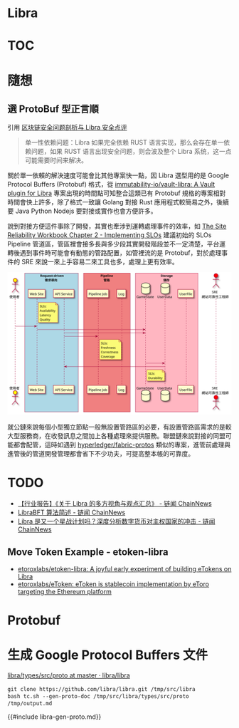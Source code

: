 # Libra

# TOC
<!-- toc -->

# 隨想

## 選 ProtoBuf 型正言順

引用 [区块链安全问题剖析与 Libra 安全点评](https://learnblockchain.cn/2019/08/08/libra-secrity/)

> 单一性依赖问题：Libra 如果完全依赖 RUST 语言实现，那么会存在单一依赖问题，如果 RUST 语言出现安全问题，则会波及整个 Libra 系统，这一点可能需要时间来解决。

關於單一依賴的解決速度可能會比其他專案快一點，因 Libra 選型用的是 Google Protocol Buffers (Protobuf) 格式，從 [immutability-io/vault-libra: A Vault plugin for Libra](https://github.com/immutability-io/vault-libra) 專案出現的時間點可知整合這類已有 Protobuf 規格的專案相對時間會快上許多，除了格式一致讓 Golang 對接 Rust 應用程式較簡易之外，後續要 Java Python Nodejs 要對接或實作也會方便許多。

說到對接方便這件事除了開發，其實也牽涉到運轉處理事件的效率，如 [The Site Reliability Workbook Chapter 2 - Implementing SLOs](https://landing.google.com/sre/workbook/chapters/implementing-slos/) 建議初始的 SLOs Pipeline 管道區，管區裡會接多長與多少段其實開發階段並不一定清楚，平台運轉後遇到事件時可能會有動態的管路配置，如管裡流的是 Protobuf，對於處理事件的 SRE 來說一來上手容易二來工具也多，處理上更有效率。

![tpl-sre-slos-v1.svg](../puml/tpl-sre-slos-v1.svg)

就公鏈來說每個小型獨立節點一般無設置管路區的必要，有設置管路區需求的是較大型服務商，在收發訊息之間加上各種處理來提供服務。聯盟鏈來說對接的同盟可能都會配管，這時如遇到 [hyperledger/fabric-protos](https://github.com/hyperledger/fabric-protos) 類似的專案，進管前處理與進管後的管道開發管理都會省下不少功夫，可提高整本帳的可靠度。

# TODO

- [【行业报告】《关于 Libra 的多方视角与观点汇总》 - 链闻 ChainNews](https://www.chainnews.com/articles/876847007982.htm)
- [LibraBFT 算法简述 - 链闻 ChainNews](https://www.chainnews.com/articles/900065488880.htm)
- [Libra 是又一个星战计划吗？深度分析数字货币对主权国家的冲击 - 链闻 ChainNews](https://www.chainnews.com/articles/026526704886.htm)

## Move Token Example - etoken-libra 

- [etoroxlabs/etoken-libra: A joyful early experiment of building eTokens on Libra](https://github.com/etoroxlabs/etoken-libra)
- [etoroxlabs/eToken: eToken is stablecoin implementation by eToro targeting the Ethereum platform](https://github.com/etoroxlabs/etoken)



# Protobuf

# 生成 Google Protocol Buffers 文件

[libra/types/src/proto at master · libra/libra](https://github.com/libra/libra/tree/master/types/src/proto)

```shell
git clone https://github.com/libra/libra.git /tmp/src/libra
bash tc.sh --gen-proto-doc /tmp/src/libra/types/src/proto /tmp/output.md
```

{{#include libra-gen-proto.md}}